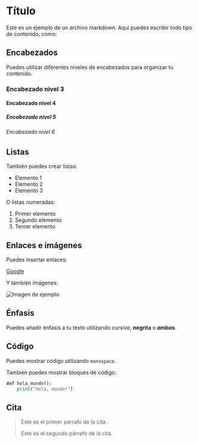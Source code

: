 # Título

Este es un ejemplo de un archivo markdown. Aquí puedes escribir todo tipo de contenido, como:

## Encabezados

Puedes utilizar diferentes niveles de encabezados para organizar tu contenido.

### Encabezado nivel 3

#### Encabezado nivel 4

##### Encabezado nivel 5

###### Encabezado nivel 6

## Listas

También puedes crear listas:

- Elemento 1
- Elemento 2
- Elemento 3

O listas numeradas:

1. Primer elemento
2. Segundo elemento
3. Tercer elemento

## Enlaces e imágenes

Puedes insertar enlaces:

[Google](https://www.google.com)

Y también imágenes:

![Imagen de ejemplo](https://via.placeholder.com/150)

## Énfasis

Puedes añadir énfasis a tu texto utilizando *cursiva*, **negrita** o ***ambas***.

## Código

Puedes mostrar código utilizando `monospace`.

También puedes mostrar bloques de código:

```python
def hola_mundo():
    print("Hola, mundo!")
```

## Cita

> Este es el primer párrafo de la cita.
>
> Este es el segundo párrafo de la cita.
